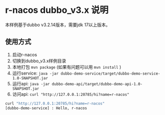 
# r-nacos dubbo_v3.x 说明

本样例基于dubbo v3.2.14版本，需要jdk 17以上版本。



## 使用方式

1. 启动r-nacos
2. 切换到dubbo_v3.x样例目录
3. 本地打包 `mvn package` (如果有问题可以用 `mvn install` )
4. 运行service: `java -jar dubbo-demo-service/target/dubbo-demo-service-1.0-SNAPSHOT.jar`
5. 运行api: `java -jar dubbo-demo-api/target/dubbo-demo-api-1.0-SNAPSHOT.jar`
6. 访问api: `curl "http://127.0.0.1:20785/hi?name=r-nacos"`

```sh
curl "http://127.0.0.1:20785/hi?name=r-nacos"
[dubbo-demo-service] : Hello, r-nacos
```




